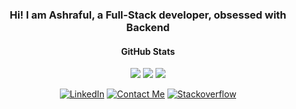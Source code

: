 <h3 align="center">Hi! I am Ashraful, a Full-Stack developer, obsessed with Backend </h3>

<h4 align="center">GitHub Stats</h4>
<p align="center">
  <img src ="https://github-readme-stats.vercel.app/api?username=aipbd&show_icons=true&theme=onedark&count_private=true">
  <img src ="https://github-readme-stats.vercel.app/api/top-langs/?username=aipbd&layout=compact&hide_border=true&theme=onedark">
  <img src = "https://github-readme-streak-stats.herokuapp.com?user=aipbd&theme=onedark&hide_border=true">
</p>
<p align="center">
	<a href="https://www.linkedin.com/in/ashrafulbd"><img src="https://img.shields.io/badge/LinkedIn--_.svg?style=social&logo=linkedin" alt="LinkedIn"></a>
  <a href="mailto:avoid.ashraful@gmail.com"><img src="https://img.shields.io/badge/Contact%20Me-avoid.ashraful%40gmail.com-informational" alt="Contact Me"></a>
  <a href="https://stackoverflow.com/users/10503936/ashraful-islam"><img src="https://img.shields.io/stackexchange/stackoverflow/r/10503936?label=stackoverflow&style=plastic" alt="Stackoverflow"></a>
</p>
